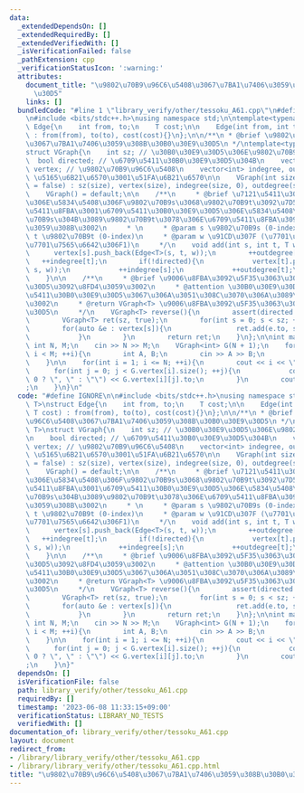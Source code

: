 ```yaml
---
data:
  _extendedDependsOn: []
  _extendedRequiredBy: []
  _extendedVerifiedWith: []
  _isVerificationFailed: false
  _pathExtension: cpp
  _verificationStatusIcon: ':warning:'
  attributes:
    document_title: "\u9802\u70B9\u96C6\u5408\u3067\u7BA1\u7406\u3059\u308B\u30B0\u30E9\
      \u30D5"
    links: []
  bundledCode: "#line 1 \"library_verify/other/tessoku_A61.cpp\"\n#define IGNORE\n\
    \n#include <bits/stdc++.h>\nusing namespace std;\n\ntemplate<typename T>\nstruct\
    \ Edge{\n    int from, to;\n    T cost;\n\n    Edge(int from, int to, T cost)\
    \ : from(from), to(to), cost(cost){}\n};\n\n/**\n * @brief \u9802\u70B9\u96C6\u5408\
    \u3067\u7BA1\u7406\u3059\u308B\u30B0\u30E9\u30D5\n */\ntemplate<typename T>\n\
    struct VGraph{\n    int sz; // \u30B0\u30E9\u30D5\u306E\u9802\u70B9\u6570\n  \
    \  bool directed; // \u6709\u5411\u30B0\u30E9\u30D5\u304B\n    vector<vector<Edge<T>>>\
    \ vertex; // \u9802\u70B9\u96C6\u5408\n    vector<int> indegree, outdegree; //\
    \ \u5165\u6B21\u6570\u3001\u51FA\u6B21\u6570\n\n    VGraph(int size, bool directed\
    \ = false) : sz(size), vertex(size), indegree(size, 0), outdegree(size, 0), directed(directed){}\n\
    \    VGraph() = default;\n\n    /**\n     * @brief \u7121\u5411\u30B0\u30E9\u30D5\
    \u306E\u5834\u5408\u306F\u9802\u70B9s\u3068\u9802\u70B9t\u3092\u7D50\u3076\u7121\
    \u5411\u8FBA\u3001\u6709\u5411\u30B0\u30E9\u30D5\u306E\u5834\u5408\u306F\u9802\
    \u70B9s\u304B\u3089\u9802\u70B9t\u3078\u306E\u6709\u5411\u8FBA\u3092\u8FFD\u52A0\
    \u3059\u308B\u3002\n     * \n     * @param s \u9802\u70B9s (0-index)\n     * @param\
    \ t \u9802\u70B9t (0-index)\n     * @param w \u91CD\u307F (\u7701\u7565\u53EF\u3001\
    \u7701\u7565\u6642\u306F1)\n     */\n    void add(int s, int t, T w = 1){\n  \
    \      vertex[s].push_back(Edge<T>(s, t, w));\n        ++outdegree[s];\n     \
    \   ++indegree[t];\n        if(!directed){\n            vertex[t].push_back(Edge<T>(t,\
    \ s, w));\n            ++indegree[s];\n            ++outdegree[t];\n        }\n\
    \    }\n\n    /**\n     * @brief \u9006\u8FBA\u3092\u5F35\u3063\u305F\u30B0\u30E9\
    \u30D5\u3092\u8FD4\u3059\u3002\n     * @attention \u30B0\u30E9\u30D5\u304C\u6709\
    \u5411\u30B0\u30E9\u30D5\u3067\u306A\u3051\u308C\u3070\u306A\u3089\u306A\u3044\
    \u3002\n     * @return VGraph<T> \u9006\u8FBA\u3092\u5F35\u3063\u305F\u30B0\u30E9\
    \u30D5\n     */\n    VGraph<T> reverse(){\n        assert(directed == true);\n\
    \        VGraph<T> ret(sz, true);\n        for(int s = 0; s < sz; ++s){\n    \
    \        for(auto &e : vertex[s]){\n                ret.add(e.to, s, e.cost);\n\
    \            }\n        }\n        return ret;\n    }\n};\n\nint main(){\n   \
    \ int N, M;\n    cin >> N >> M;\n    VGraph<int> G(N + 1);\n    for(int i = 0;\
    \ i < M; ++i){\n        int A, B;\n        cin >> A >> B;\n        G.add(A, B);\n\
    \    }\n\n    for(int i = 1; i <= N; ++i){\n        cout << i << \": {\";\n  \
    \      for(int j = 0; j < G.vertex[i].size(); ++j){\n            cout << (j !=\
    \ 0 ? \", \" : \"\") << G.vertex[i][j].to;\n        }\n        cout << \"}\\n\"\
    ;\n    }\n}\n"
  code: "#define IGNORE\n\n#include <bits/stdc++.h>\nusing namespace std;\n\ntemplate<typename\
    \ T>\nstruct Edge{\n    int from, to;\n    T cost;\n\n    Edge(int from, int to,\
    \ T cost) : from(from), to(to), cost(cost){}\n};\n\n/**\n * @brief \u9802\u70B9\
    \u96C6\u5408\u3067\u7BA1\u7406\u3059\u308B\u30B0\u30E9\u30D5\n */\ntemplate<typename\
    \ T>\nstruct VGraph{\n    int sz; // \u30B0\u30E9\u30D5\u306E\u9802\u70B9\u6570\
    \n    bool directed; // \u6709\u5411\u30B0\u30E9\u30D5\u304B\n    vector<vector<Edge<T>>>\
    \ vertex; // \u9802\u70B9\u96C6\u5408\n    vector<int> indegree, outdegree; //\
    \ \u5165\u6B21\u6570\u3001\u51FA\u6B21\u6570\n\n    VGraph(int size, bool directed\
    \ = false) : sz(size), vertex(size), indegree(size, 0), outdegree(size, 0), directed(directed){}\n\
    \    VGraph() = default;\n\n    /**\n     * @brief \u7121\u5411\u30B0\u30E9\u30D5\
    \u306E\u5834\u5408\u306F\u9802\u70B9s\u3068\u9802\u70B9t\u3092\u7D50\u3076\u7121\
    \u5411\u8FBA\u3001\u6709\u5411\u30B0\u30E9\u30D5\u306E\u5834\u5408\u306F\u9802\
    \u70B9s\u304B\u3089\u9802\u70B9t\u3078\u306E\u6709\u5411\u8FBA\u3092\u8FFD\u52A0\
    \u3059\u308B\u3002\n     * \n     * @param s \u9802\u70B9s (0-index)\n     * @param\
    \ t \u9802\u70B9t (0-index)\n     * @param w \u91CD\u307F (\u7701\u7565\u53EF\u3001\
    \u7701\u7565\u6642\u306F1)\n     */\n    void add(int s, int t, T w = 1){\n  \
    \      vertex[s].push_back(Edge<T>(s, t, w));\n        ++outdegree[s];\n     \
    \   ++indegree[t];\n        if(!directed){\n            vertex[t].push_back(Edge<T>(t,\
    \ s, w));\n            ++indegree[s];\n            ++outdegree[t];\n        }\n\
    \    }\n\n    /**\n     * @brief \u9006\u8FBA\u3092\u5F35\u3063\u305F\u30B0\u30E9\
    \u30D5\u3092\u8FD4\u3059\u3002\n     * @attention \u30B0\u30E9\u30D5\u304C\u6709\
    \u5411\u30B0\u30E9\u30D5\u3067\u306A\u3051\u308C\u3070\u306A\u3089\u306A\u3044\
    \u3002\n     * @return VGraph<T> \u9006\u8FBA\u3092\u5F35\u3063\u305F\u30B0\u30E9\
    \u30D5\n     */\n    VGraph<T> reverse(){\n        assert(directed == true);\n\
    \        VGraph<T> ret(sz, true);\n        for(int s = 0; s < sz; ++s){\n    \
    \        for(auto &e : vertex[s]){\n                ret.add(e.to, s, e.cost);\n\
    \            }\n        }\n        return ret;\n    }\n};\n\nint main(){\n   \
    \ int N, M;\n    cin >> N >> M;\n    VGraph<int> G(N + 1);\n    for(int i = 0;\
    \ i < M; ++i){\n        int A, B;\n        cin >> A >> B;\n        G.add(A, B);\n\
    \    }\n\n    for(int i = 1; i <= N; ++i){\n        cout << i << \": {\";\n  \
    \      for(int j = 0; j < G.vertex[i].size(); ++j){\n            cout << (j !=\
    \ 0 ? \", \" : \"\") << G.vertex[i][j].to;\n        }\n        cout << \"}\\n\"\
    ;\n    }\n}"
  dependsOn: []
  isVerificationFile: false
  path: library_verify/other/tessoku_A61.cpp
  requiredBy: []
  timestamp: '2023-06-08 11:33:15+09:00'
  verificationStatus: LIBRARY_NO_TESTS
  verifiedWith: []
documentation_of: library_verify/other/tessoku_A61.cpp
layout: document
redirect_from:
- /library/library_verify/other/tessoku_A61.cpp
- /library/library_verify/other/tessoku_A61.cpp.html
title: "\u9802\u70B9\u96C6\u5408\u3067\u7BA1\u7406\u3059\u308B\u30B0\u30E9\u30D5"
---
```

